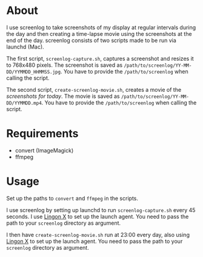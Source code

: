 # About
I use screenlog to take screenshots of my display at regular intervals during the day and then creating a time-lapse movie using the screenshots at the end of the day. screenlog consists of two scripts made to be run via launchd (Mac).

The first script, `screenlog-capture.sh`, captures a screenshot and resizes it to 768x480 pixels. The screenshot is saved as `/path/to/screenlog/YY-MM-DD/YYMMDD_HHMMSS.jpg`. You have to provide the `/path/to/screenlog` when calling the script.

The second script, `create-screenlog-movie.sh`, creates a movie of the *screenshots for today*. The movie is saved as `/path/to/screenlog/YY-MM-DD/YYMMDD.mp4`. You have to provide the `/path/to/screenlog` when calling the script.

# Requirements
* convert (ImageMagick)
* ffmpeg

# Usage
Set up the paths to `convert` and `ffmpeg` in the scripts.

I use screenlog by setting up launchd to run `screenlog-capture.sh` every 45 seconds. I use [Lingon X](http://www.peterborgapps.com/lingon/) to set up the launch agent. You need to pass the path to your `screenlog` directory as argument.

I then have `create-screenlog-movie.sh` run at 23:00 every day, also using [Lingon X](http://www.peterborgapps.com/lingon/) to set up the launch agent. You need to pass the path to your `screenlog` directory as argument.
